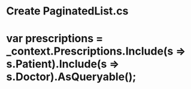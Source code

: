 ﻿# Create PaginatedList.cs

# var prescriptions = _context.Prescriptions.Include(s => s.Patient).Include(s => s.Doctor).AsQueryable();
